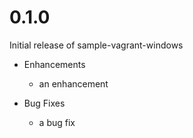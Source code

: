 # 0.1.0

Initial release of sample-vagrant-windows

* Enhancements
  * an enhancement

* Bug Fixes
  * a bug fix
